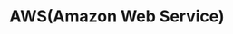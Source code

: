 ---
title: "AWS(Amazon Web Service)" # 카테고리 이름
layout: category
permalink: /categories/aws/ # url
author_profile: true
taxonomy: AWS
sidebar:
    nav: "categories"
---